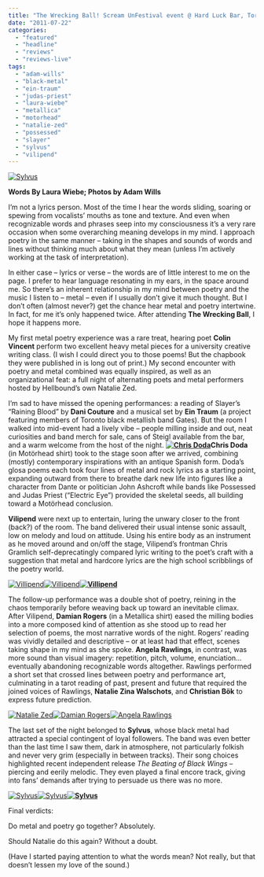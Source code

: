```yaml
---
title: "The Wrecking Ball! Scream UnFestival event @ Hard Luck Bar, Toronto ON, July 9, 2011"
date: "2011-07-22"
categories: 
  - "featured"
  - "headline"
  - "reviews"
  - "reviews-live"
tags: 
  - "adam-wills"
  - "black-metal"
  - "ein-traum"
  - "judas-priest"
  - "laura-wiebe"
  - "metallica"
  - "motorhead"
  - "natalie-zed"
  - "possessed"
  - "slayer"
  - "sylvus"
  - "vilipend"
---
```


[![](http://www.hellbound.ca/wp-content/uploads/2011/07/IMG_7822-590x393.jpg "Sylvus")](http://www.hellbound.ca/wp-content/uploads/2011/07/IMG_7822.jpg)

**Words By Laura Wiebe; Photos by Adam Wills**

I’m not a lyrics person. Most of the time I hear the words sliding, soaring or spewing from vocalists’ mouths as tone and texture. And even when recognizable words and phrases seep into my consciousness it’s a very rare occasion when some overarching meaning develops in my mind. I approach poetry in the same manner – taking in the shapes and sounds of words and lines without thinking much about what they mean (unless I’m actively working at the task of interpretation).

In either case – lyrics or verse – the words are of little interest to me on the page. I prefer to hear language resonating in my ears, in the space around me. So there’s an inherent relationship in my mind between poetry and the music I listen to – metal – even if I usually don’t give it much thought. But I don’t often (almost never?) get the chance hear metal and poetry intertwine. In fact, for me it’s only happened twice. After attending **The Wrecking Ball**, I hope it happens more.

My first metal poetry experience was a rare treat, hearing poet **Colin Vincent** perform two excellent heavy metal pieces for a university creative writing class. (I wish I could direct you to those poems! But the chapbook they were published in is long out of print.) My second encounter with poetry and metal combined was equally inspired, as well as an organizational feat: a full night of alternating poets and metal performers hosted by Hellbound’s own Natalie Zed.

I’m sad to have missed the opening performances: a reading of Slayer’s “Raining Blood” by **Dani Couture** and a musical set by **Ein Traum** (a project featuring members of Toronto black metallish band Gates). But the room I walked into mid-event had a lively vibe – people milling inside and out, neat curiosities and band merch for sale, cans of Steigl available from the bar, and a warm welcome from the host of the night. **[![](http://www.hellbound.ca/wp-content/uploads/2011/07/IMG_7726-290x193.jpg "Chris Doda")](http://www.hellbound.ca/wp-content/uploads/2011/07/IMG_7726.jpg)Chris Doda** (in Motörhead shirt) took to the stage soon after we arrived, combining (mostly) contemporary inspirations with an antique Spanish form. Doda’s glosa poems each took four lines of metal and rock lyrics as a starting point, expanding outward from there to breathe dark new life into figures like a character from Dante or politician John Ashcroft while bands like Possessed and Judas Priest (“Electric Eye”) provided the skeletal seeds, all building toward a Motörhead conclusion.

**Vilipend** were next up to entertain, luring the unwary closer to the front (back?) of the room. The band delivered their usual intense sonic assault, low on melody and loud on attitude. Using his entire body as an instrument as he moved around and on/off the stage, Vilipend’s frontman Chris Gramlich self-deprecatingly compared lyric writing to the poet’s craft with a suggestion that metal and hardcore lyrics are the high school scribblings of the poetry world.

[![](http://www.hellbound.ca/wp-content/uploads/2011/07/IMG_7740-182x182.jpg "Villipend")](http://www.hellbound.ca/wp-content/uploads/2011/07/IMG_7740.jpg)[![](http://www.hellbound.ca/wp-content/uploads/2011/07/IMG_7752-182x182.jpg "Villipend")](http://www.hellbound.ca/wp-content/uploads/2011/07/IMG_7752.jpg)**[![](http://www.hellbound.ca/wp-content/uploads/2011/07/IMG_7767-182x182.jpg "Villipend")](http://www.hellbound.ca/wp-content/uploads/2011/07/IMG_7767.jpg)**

The follow-up performance was a double shot of poetry, reining in the chaos temporarily before weaving back up toward an inevitable climax. After Vilipend, **Damian Rogers** (in a Metallica shirt) eased the milling bodies into a more composed kind of attention as she stood up to read her selection of poems, the most narrative words of the night. Rogers’ reading was vividly detailed and descriptive – or at least had that effect, scenes taking shape in my mind as she spoke. **Angela Rawlings**, in contrast, was more sound than visual imagery: repetition, pitch, volume, enunciation… eventually abandoning recognizable words altogether. Rawlings performed a short set that crossed lines between poetry and performance art, culminating in a tarot reading of past, present and future that required the joined voices of Rawlings, **Natalie Zina Walschots**, and **Christian Bök** to express future prediction.

[![](http://www.hellbound.ca/wp-content/uploads/2011/07/IMG_7770-182x182.jpg "Natalie Zed")](http://www.hellbound.ca/wp-content/uploads/2011/07/IMG_7770.jpg)[![](http://www.hellbound.ca/wp-content/uploads/2011/07/IMG_7772-182x182.jpg "Damian Rogers")](http://www.hellbound.ca/wp-content/uploads/2011/07/IMG_7772.jpg)[![](http://www.hellbound.ca/wp-content/uploads/2011/07/IMG_7785-182x182.jpg "Angela Rawlings")](http://www.hellbound.ca/wp-content/uploads/2011/07/IMG_7785.jpg)

The last set of the night belonged to **Sylvus**, whose black metal had attracted a special contingent of loyal followers. The band was even better than the last time I saw them, dark in atmosphere, not particularly folkish and never very grim (especially in between tracks). Their song choices highlighted recent independent release _The Beating of Black Wings_ – piercing and eerily melodic. They even played a final encore track, giving into fans’ demands after trying to persuade us there was no more.

[![](http://www.hellbound.ca/wp-content/uploads/2011/07/IMG_7825-182x182.jpg "Sylvus")](http://www.hellbound.ca/wp-content/uploads/2011/07/IMG_7825.jpg)[![](http://www.hellbound.ca/wp-content/uploads/2011/07/IMG_7854-182x182.jpg "Sylvus")](http://www.hellbound.ca/wp-content/uploads/2011/07/IMG_7854.jpg)**[![](http://www.hellbound.ca/wp-content/uploads/2011/07/IMG_7857-182x182.jpg "Sylvus")](http://www.hellbound.ca/wp-content/uploads/2011/07/IMG_7857.jpg)**

Final verdicts:

Do metal and poetry go together? Absolutely.

Should Natalie do this again? Without a doubt.

(Have I started paying attention to what the words mean? Not really, but that doesn’t lessen my love of the sound.)
